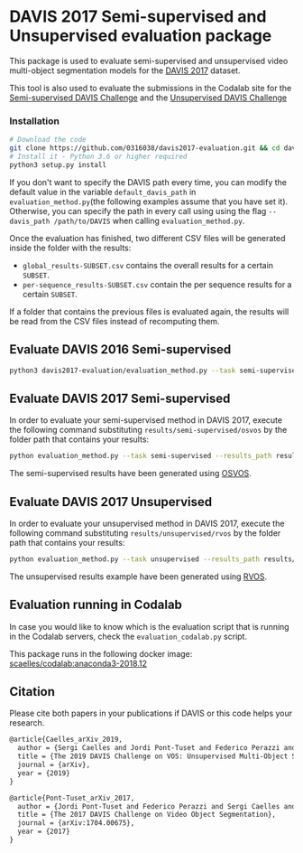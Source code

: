 # DAVIS 2017 Semi-supervised and Unsupervised evaluation package

This package is used to evaluate semi-supervised and unsupervised video multi-object segmentation models for the <a href="https://davischallenge.org/davis2017/code.html" target="_blank">DAVIS 2017</a> dataset. 

This tool is also used to evaluate the submissions in the Codalab site for the <a href="https://competitions.codalab.org/competitions/20516" target="_blank">Semi-supervised DAVIS Challenge</a> and the <a href="https://competitions.codalab.org/competitions/20515" target="_blank">Unsupervised DAVIS Challenge</a>

### Installation
```bash
# Download the code
git clone https://github.com/0316038/davis2017-evaluation.git && cd davis2017-evaluation
# Install it - Python 3.6 or higher required
python3 setup.py install
```
If you don't want to specify the DAVIS path every time, you can modify the default value in the variable `default_davis_path` in `evaluation_method.py`(the following examples assume that you have set it). 
Otherwise, you can specify the path in every call using using the flag `--davis_path /path/to/DAVIS` when calling `evaluation_method.py`.

Once the evaluation has finished, two different CSV files will be generated inside the folder with the results: 
- `global_results-SUBSET.csv` contains the overall results for a certain `SUBSET`. 
- `per-sequence_results-SUBSET.csv` contain the per sequence results for a certain `SUBSET`.

If a folder that contains the previous files is evaluated again, the results will be read from the CSV files instead of recomputing them.

## Evaluate DAVIS 2016 Semi-supervised
```bash
python3 davis2017-evaluation/evaluation_method.py --task semi-supervised --results_path results/VOS/SO/ --year 2016
```

## Evaluate DAVIS 2017 Semi-supervised
In order to evaluate your semi-supervised method in DAVIS 2017, execute the following command substituting `results/semi-supervised/osvos` by the folder path that contains your results:
```bash
python evaluation_method.py --task semi-supervised --results_path results/semi-supervised/osvos
```
The semi-supervised results have been generated using [OSVOS](https://github.com/kmaninis/OSVOS-caffe).

## Evaluate DAVIS 2017 Unsupervised
In order to evaluate your unsupervised method in DAVIS 2017, execute the following command substituting `results/unsupervised/rvos` by the folder path that contains your results:
```bash
python evaluation_method.py --task unsupervised --results_path results/unsupervised/rvos
```
The unsupervised results example have been generated using [RVOS](https://github.com/imatge-upc/rvos).

## Evaluation running in Codalab
In case you would like to know which is the evaluation script that is running in the Codalab servers, check the `evaluation_codalab.py` script.

This package runs in the following docker image: [scaelles/codalab:anaconda3-2018.12](https://cloud.docker.com/u/scaelles/repository/docker/scaelles/codalab)

## Citation

Please cite both papers in your publications if DAVIS or this code helps your research.

```latex
@article{Caelles_arXiv_2019,
  author = {Sergi Caelles and Jordi Pont-Tuset and Federico Perazzi and Alberto Montes and Kevis-Kokitsi Maninis and Luc {Van Gool}},
  title = {The 2019 DAVIS Challenge on VOS: Unsupervised Multi-Object Segmentation},
  journal = {arXiv},
  year = {2019}
}
```

```latex
@article{Pont-Tuset_arXiv_2017,
  author = {Jordi Pont-Tuset and Federico Perazzi and Sergi Caelles and Pablo Arbel\'aez and Alexander Sorkine-Hornung and Luc {Van Gool}},
  title = {The 2017 DAVIS Challenge on Video Object Segmentation},
  journal = {arXiv:1704.00675},
  year = {2017}
}
```

